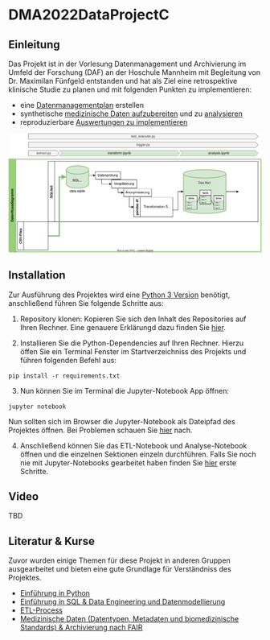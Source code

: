# DMA2022DataProjectC

## Einleitung

Das Projekt ist in der Vorlesung Datenmanagement und Archivierung im Umfeld der Forschung (DAF) an der Hoschule Mannheim mit Begleitung von Dr. Maximilan Fünfgeld entstanden und hat als Ziel eine retrospektive klinische Studie zu planen und mit folgenden Punkten zu implementieren:

* eine [Datenmanagementplan](https://github.com/Fuenfgeld/DMA2022DataProjectC/wiki/Datenmanagementplan) erstellen
* synthetische [medizinische Daten aufzubereiten](https://github.com/Fuenfgeld/DMA2022DataProjectC/wiki/Datenvorverarbeitung) und zu [analysieren](https://github.com/Fuenfgeld/DMA2022DataProjectC/wiki/Analyse)
* reproduzierbare [Auswertungen zu implementieren](./src)

![Datenflussdiagramm](https://raw.githubusercontent.com/Fuenfgeld/DMA2022DataProjectC/main/images/Datenflussdiagramm.svg)


## Installation

Zur Ausführung des Projektes wird eine [Python 3 Version](https://www.python.org/downloads/) benötigt, anschließend führen Sie folgende Schritte aus:

1. Repository klonen: Kopieren Sie sich den Inhalt des Repositories auf Ihren Rechner. Eine genauere Erklärungd dazu finden Sie [hier](https://docs.github.com/en/repositories/creating-and-managing-repositories/cloning-a-repository).

2. Installieren Sie die Python-Dependencies auf Ihren Rechner. Hierzu öffen Sie ein Terminal Fenster im Startverzeichniss des Projekts und führen folgenden Befehl aus:

```
pip install -r requirements.txt
```

3. Nun können Sie im Terminal die Jupyter-Notebook App öffnen:

```
jupyter notebook
```

Nun sollten sich im Browser die Jupyter-Notebook als Dateipfad des Projektes öffnen. Bei Problemen schauen Sie [hier](https://jupyter-notebook-beginner-guide.readthedocs.io/en/latest/execute.html) nach.

4. Anschließend können Sie das ETL-Notebook und Analyse-Notebook öffnen und die einzelnen Sektionen einzeln durchführen. Falls Sie noch nie mit Jupyter-Notebooks gearbeitet haben finden Sie [hier](https://www.dataquest.io/blog/jupyter-notebook-tutorial/) erste Schritte.

## Video

TBD

## Literatur & Kurse

Zuvor wurden einige Themen für diese Projekt in anderen Gruppen ausgearbeitet und bieten eine gute Grundlage für Verständniss des Projektes.

* [Einführung in Python](https://www.python-lernen.de/)
* [Einführung in SQL & Data Engineering und Datenmodellierung](https://github.com/Fuenfgeld/2022TeamBDataEngineeringBC)
* [ETL-Process](https://github.com/Fuenfgeld/2022TeamADataEngineeringBC)
* [Medizinische Daten (Datentypen, Metadaten und biomedizinische Standards) & Archivierung nach FAIR](https://github.com/Fuenfgeld/2022TeamADataManagementBC)
